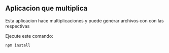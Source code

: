 ## Aplicacion que multiplica

Esta aplicacion hace multiplicaciones y puede generar archivos con con las respectivas

Ejecute este comando:
```
npm install
```
